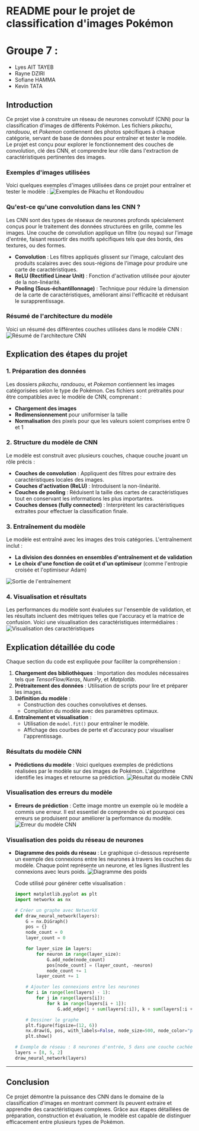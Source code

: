 
# README pour le projet de classification d'images Pokémon

# Groupe 7 :
- Lyes AIT TAYEB
- Rayne DZIRI
- Sofiane HAMMA
- Kevin TATA

## Introduction



Ce projet vise à construire un réseau de neurones convolutif (CNN) pour la classification d'images de différents Pokémon. Les fichiers *pikachu*, *randouou*, et *Pokemon* contiennent des photos spécifiques à chaque catégorie, servant de base de données pour entraîner et tester le modèle. Le projet est conçu pour explorer le fonctionnement des couches de convolution, clé des CNN, et comprendre leur rôle dans l'extraction de caractéristiques pertinentes des images.

### Exemples d'images utilisées
Voici quelques exemples d'images utilisées dans ce projet pour entraîner et tester le modèle :
![Exemples de Pikachu et Rondoudou](pikabin.png)

### Qu'est-ce qu'une convolution dans les CNN ?

Les CNN sont des types de réseaux de neurones profonds spécialement conçus pour le traitement des données structurées en grille, comme les images. Une couche de convolution applique un filtre (ou noyau) sur l'image d'entrée, faisant ressortir des motifs spécifiques tels que des bords, des textures, ou des formes.

- **Convolution** : Les filtres appliqués glissent sur l'image, calculant des produits scalaires avec des sous-régions de l'image pour produire une carte de caractéristiques.
- **ReLU (Rectified Linear Unit)** : Fonction d'activation utilisée pour ajouter de la non-linéarité.
- **Pooling (Sous-échantillonnage)** : Technique pour réduire la dimension de la carte de caractéristiques, améliorant ainsi l'efficacité et réduisant le surapprentissage.

### Résumé de l'architecture du modèle
Voici un résumé des différentes couches utilisées dans le modèle CNN :
![Résumé de l'architecture CNN](resume_cnn.PNG)

## Explication des étapes du projet

### 1. Préparation des données

Les dossiers *pikachu*, *randouou*, et *Pokemon* contiennent les images catégorisées selon le type de Pokémon. Ces fichiers sont prétraités pour être compatibles avec le modèle de CNN, comprenant :
- **Chargement des images**
- **Redimensionnement** pour uniformiser la taille
- **Normalisation** des pixels pour que les valeurs soient comprises entre 0 et 1

### 2. Structure du modèle de CNN

Le modèle est construit avec plusieurs couches, chaque couche jouant un rôle précis :
- **Couches de convolution** : Appliquent des filtres pour extraire des caractéristiques locales des images.
- **Couches d'activation (ReLU)** : Introduisent la non-linéarité.
- **Couches de pooling** : Réduisent la taille des cartes de caractéristiques tout en conservant les informations les plus importantes.
- **Couches denses (fully connected)** : Interprètent les caractéristiques extraites pour effectuer la classification finale.

### 3. Entraînement du modèle
Le modèle est entraîné avec les images des trois catégories. L'entraînement inclut :
- **La division des données en ensembles d'entraînement et de validation**
- **Le choix d'une fonction de coût et d'un optimiseur** (comme l'entropie croisée et l'optimiseur Adam)

![Sortie de l'entraînement](entrainement_cnn.PNG)

### 4. Visualisation et résultats
Les performances du modèle sont évaluées sur l'ensemble de validation, et les résultats incluent des métriques telles que l'accuracy et la matrice de confusion. Voici une visualisation des caractéristiques intermédiaires :
![Visualisation des caractéristiques](explication.PNG)

## Explication détaillée du code

Chaque section du code est expliquée pour faciliter la compréhension :
1. **Chargement des bibliothèques** : Importation des modules nécessaires tels que *TensorFlow/Keras*, *NumPy*, et *Matplotlib*.
2. **Prétraitement des données** : Utilisation de scripts pour lire et préparer les images.
3. **Définition du modèle** :
   - Construction des couches convolutives et denses.
   - Compilation du modèle avec des paramètres optimaux.
4. **Entraînement et visualisation** :
   - Utilisation de `model.fit()` pour entraîner le modèle.
   - Affichage des courbes de perte et d'accuracy pour visualiser l'apprentissage.

### Résultats du modèle CNN

- **Prédictions du modèle** : Voici quelques exemples de prédictions réalisées par le modèle sur des images de Pokémon. L'algorithme identifie les images et retourne sa prédiction.
  ![Résultat du modèle CNN](resultat_cnn.PNG)

### Visualisation des erreurs du modèle
- **Erreurs de prédiction** : Cette image montre un exemple où le modèle a commis une erreur. Il est essentiel de comprendre où et pourquoi ces erreurs se produisent pour améliorer la performance du modèle.
  ![Erreur du modèle CNN](errur_cnn.PNG)

### Visualisation des poids du réseau de neurones
- **Diagramme des poids du réseau** : Le graphique ci-dessous représente un exemple des connexions entre les neurones à travers les couches du modèle. Chaque point représente un neurone, et les lignes illustrent les connexions avec leurs poids.
  ![Diagramme des poids](poids.png)

  Code utilisé pour générer cette visualisation :
  ```python
  import matplotlib.pyplot as plt
  import networkx as nx
  
  # Créer un graphe avec NetworkX
  def draw_neural_network(layers):
      G = nx.DiGraph()
      pos = {}
      node_count = 0
      layer_count = 0
  
      for layer_size in layers:
          for neuron in range(layer_size):
              G.add_node(node_count)
              pos[node_count] = (layer_count, -neuron)
              node_count += 1
          layer_count += 1
  
      # Ajouter les connexions entre les neurones
      for i in range(len(layers) - 1):
          for j in range(layers[i]):
              for k in range(layers[i + 1]):
                  G.add_edge(j + sum(layers[:i]), k + sum(layers[:i + 1]))
  
      # Dessiner le graphe
      plt.figure(figsize=(12, 6))
      nx.draw(G, pos, with_labels=False, node_size=500, node_color="purple", edge_color="black", arrows=True)
      plt.show()
  
  # Exemple de réseau : 8 neurones d'entrée, 5 dans une couche cachée, et 2 en sortie
  layers = [8, 5, 2]
  draw_neural_network(layers)
  ```

---



## Conclusion

Ce projet démontre la puissance des CNN dans le domaine de la classification d'images en montrant comment ils peuvent extraire et apprendre des caractéristiques complexes. Grâce aux étapes détaillées de préparation, construction et évaluation, le modèle est capable de distinguer efficacement entre plusieurs types de Pokémon.
